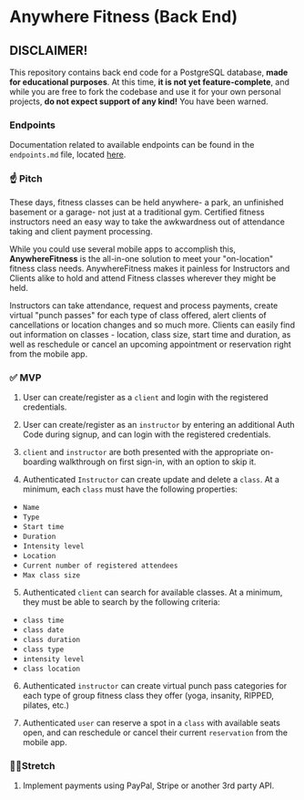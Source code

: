 # Anywhere Fitness (Back End)

## DISCLAIMER!

This repository contains back end code for a PostgreSQL database, **made for educational purposes**. At this time, **it is not yet feature-complete**, and while you are free to fork the codebase and use it for your own personal projects, **do not expect support of any kind!** You have been warned.

### Endpoints

Documentation related to available endpoints can be found in the `endpoints.md` file, located [here](endpoints.md).

### ☝️ **Pitch**

These days, fitness classes can be held anywhere- a park, an unfinished basement or a garage- not just at a traditional gym. Certified fitness instructors need an easy way to take the awkwardness out of attendance taking and client payment processing.

While you could use several mobile apps to accomplish this, **AnywhereFitness** is the all-in-one solution to meet your "on-location" fitness class needs. AnywhereFitness makes it painless for Instructors and Clients alike to hold and attend Fitness classes wherever they might be held.

Instructors can take attendance, request and process payments, create virtual "punch passes" for each type of class offered, alert clients of cancellations or location changes and so much more. Clients can easily find out information on classes - location, class size, start time and duration, as well as reschedule or cancel an upcoming appointment or reservation right from the mobile app.

### ✅ **MVP**

1. User can create/register as a `client` and login with the registered credentials.

2. User can create/register as an `instructor` by entering an additional Auth Code during signup, and can login with the registered credentials.

3. `client` and `instructor` are both presented with the appropriate on-boarding walkthrough on first sign-in, with an option to skip it.

4. Authenticated `Instructor` can create update and delete a `class`. At a minimum, each `class` must have the following properties:

  - `Name`
  - `Type`
  - `Start time`
  - `Duration`
  - `Intensity level`
  - `Location`
  - `Current number of registered attendees`
  - `Max class size`

5. Authenticated `client` can search for available classes. At a minimum, they must be able to search by the following criteria:

  - `class time`
  - `class date`
  - `class duration`
  - `class type`
  - `intensity level`
  - `class location`

6. Authenticated `instructor` can create virtual punch pass categories for each type of group fitness class they offer (yoga, insanity, RIPPED, pilates, etc.)

7. Authenticated `user` can reserve a spot in a `class` with available seats open, and can reschedule or cancel their current `reservation` from the mobile app.

### 🏃‍♀️**Stretch**

1. Implement payments using PayPal, Stripe or another 3rd party API.
